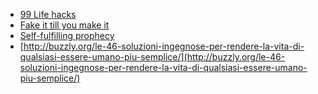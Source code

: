 <!-- 
.. link: 
.. description: 
.. tags: 
.. date: 2013/10/21 10:51:22
.. title: Life hakcs
.. slug: life-hacks
-->

* [99 Life hacks](http://sarcasticcharm.com/99-life-hacks-that-could-make-your-life-easier)
* [Fake it till you make it](http://en.wikipedia.org/wiki/Fake_it_till_you_make_it)
* [Self-fulfilling prophecy](http://en.wikipedia.org/wiki/Self-fulfilling_prophecy)
* [http://buzzly.org/le-46-soluzioni-ingegnose-per-rendere-la-vita-di-qualsiasi-essere-umano-piu-semplice/](http://buzzly.org/le-46-soluzioni-ingegnose-per-rendere-la-vita-di-qualsiasi-essere-umano-piu-semplice/)

